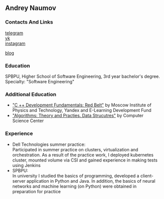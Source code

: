 ## Andrey Naumov

### Contacts And Links
[telegram](https://t.me/naumov_andrei)\
[vk](https://vk.com/ne.prav)\
[instagram](https://www.instagram.com/ne.prav/)

[blog](https://t.me/naumovblog)

### Education
SPBPU, Higher School of Software Engineering, 3rd year bachelor's degree. Specialty: "Software Engineering"

### Additional Education
* ["C ++ Development Fundamentals: Red Belt"](https://www.coursera.org/account/accomplishments/verify/42YX7EXVJKBV?utm_source=link&utm_medium=certificate&utm_content=cert_image&utm_campaign=sharing_cta&utm_product=course) by Moscow Institute of Physics and Technology, Yandex and E-Learning Development Fund
* ["Algorithms: Theory and Practies. Data Strucutres"](https://stepik.org/cert/378987) by Computer Science Center

### Experience
* Dell Technologies summer practice:\
Participated in summer practice on clusters, virtualization and orchestration. As a result of the practice work, I deployed kubernetes
cluster, mounted volume via CSI and gained experience in making
tests using Jenkins
* SPBPU:\
In university I studied the basics of programming, developed a
client-server application in Python and Java. In addition, the basics
of neural networks and machine learning (on Python) were obtained
in preparation for practice

<!--
**naumovdron/naumovdron** is a ✨ _special_ ✨ repository because its `README.md` (this file) appears on your GitHub profile.

Here are some ideas to get you started:

- 🔭 I’m currently working on ...
- 🌱 I’m currently learning ...
- 👯 I’m looking to collaborate on ...
- 🤔 I’m looking for help with ...
- 💬 Ask me about ...
- 📫 How to reach me: ...
- 😄 Pronouns: ...
- ⚡ Fun fact: ...
-->
